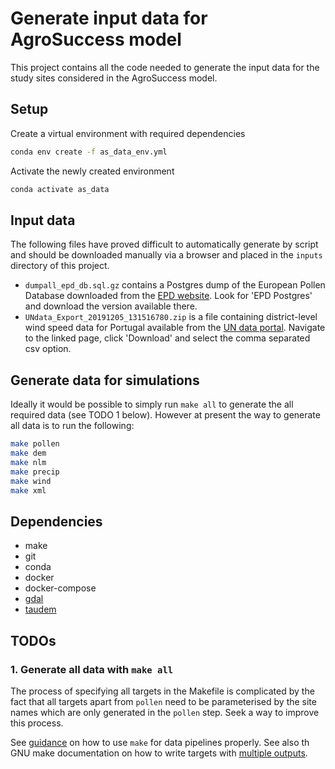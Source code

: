 # Generate input data for AgroSuccess model

This project contains all the code needed to generate the input data for the
study sites considered in the AgroSuccess model.

## Setup

Create a virtual environment with required dependencies
```bash
conda env create -f as_data_env.yml
```

Activate the newly created environment

```bash
conda activate as_data
```

## Input data

The following files have proved difficult to automatically generate by script
and should be downloaded manually via a browser and placed in the `inputs`
directory of this project.

- `dumpall_epd_db.sql.gz` contains a Postgres dump of the European Pollen Database
  downloaded from the [EPD website][epd-website-downloads]. Look for 'EPD Postgres'
  and download the version available there.
- `UNdata_Export_20191205_131516780.zip` is a file containing district-level
   wind speed data for Portugal available from the
   [UN data portal][UN-portugal-wind]. Navigate to the linked page, click
   'Download' and select the comma separated csv option.

[epd-website-downloads]: http://europeanpollendatabase.net/data/downloads/
[UN-portugal-wind]: http://data.un.org/Data.aspx?d=CLINO&f=ElementCode%3a16%3bCountryCode%3aPO&c=2,5,6,7,10,15,18,19,20,22,24,26,28,30,32,34,36,38,40,42,44,46&s=CountryName:asc,WmoStationNumber:asc,StatisticCode:asc&v=1

## Generate data for simulations

Ideally it would be possible to simply run `make all` to generate the all
required data (see TODO 1 below). However at present the way to generate all
data is to run the following:

```bash
make pollen
make dem
make nlm
make precip
make wind
make xml
```

## Dependencies

- make
- git
- conda
- docker
- docker-compose
- [gdal](https://gdal.org/)
- [taudem](http://hydrology.usu.edu/taudem/taudem5/index.html)

## TODOs

### 1. Generate all data with `make all`

The process of specifying all targets in the Makefile is complicated by the
fact that all targets apart from `pollen` need to be parameterised by the site
names which are only generated in the `pollen` step. Seek a way to improve this
process.

See [guidance][make-pipeline] on how to use `make` for data pipelines properly.
See also th GNU make documentation on how to write targets with
[multiple outputs][make-multi-targets].

[make-multi-targets]: https://www.gnu.org/software/make/manual/html_node/Multiple-Targets.html
[make-pipeline]: https://byronjsmith.com/make-bml/
